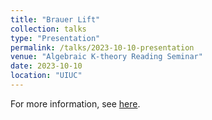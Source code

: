 ```yaml
---
title: "Brauer Lift"
collection: talks
type: "Presentation"
permalink: /talks/2023-10-10-presentation
venue: "Algebraic K-theory Reading Seminar"
date: 2023-10-10
location: "UIUC"
---
```


For more information, see [here](https://jiantongliu.github.io/597K/). 
